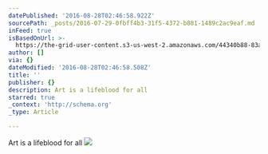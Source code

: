 ```yaml
---
datePublished: '2016-08-28T02:46:58.922Z'
sourcePath: _posts/2016-07-29-0fbff4b3-31f5-4372-b881-1489c2ac9eaf.md
inFeed: true
isBasedOnUrl: >-
  https://the-grid-user-content.s3-us-west-2.amazonaws.com/44340b88-83aa-42b4-ac28-9bfb0d587719.png
author: []
via: {}
dateModified: '2016-08-28T02:46:58.508Z'
title: ''
publisher: {}
description: Art is a lifeblood for all
starred: true
_context: 'http://schema.org'
_type: Article

---
```

Art is a lifeblood for all
![](https://the-grid-user-content.s3-us-west-2.amazonaws.com/8ca65238-0e00-4fbd-9b97-688389c41344.jpg)